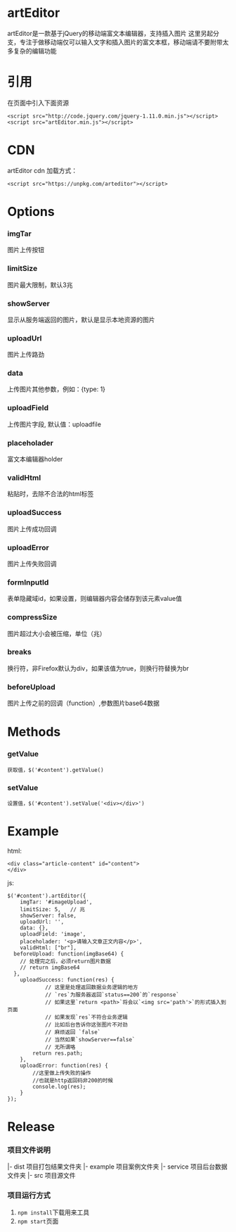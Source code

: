# artEditor
artEditor是一款基于jQuery的移动端富文本编辑器，支持插入图片
这里另起分支，专注于做移动端仅可以输入文字和插入图片的富文本框，移动端请不要附带太多复杂的编辑功能  
    
# 引用
在页面中引入下面资源 
```   
<script src="http://code.jquery.com/jquery-1.11.0.min.js"></script>  
<script src="artEditor.min.js"></script>   
```
# CDN    
artEditor cdn 加载方式：    
```   
<script src="https://unpkg.com/arteditor"></script>  
```   
# Options
### imgTar
  图片上传按钮
### limitSize
  图片最大限制，默认3兆
### showServer
  显示从服务端返回的图片，默认是显示本地资源的图片
### uploadUrl
  图片上传路劲
### data
  上传图片其他参数，例如：{type: 1}  
### uploadField
  上传图片字段, 默认值：uploadfile
### placeholader
  富文本编辑器holder
### validHtml
  粘贴时，去除不合法的html标签
### uploadSuccess
  图片上传成功回调
### uploadError
  图片上传失败回调
### formInputId
  表单隐藏域id，如果设置，则编辑器内容会储存到该元素value值
### compressSize
  图片超过大小会被压缩，单位（兆）
### breaks  
  换行符，非Firefox默认为div，如果该值为true，则换行符替换为br   
### beforeUpload   
  图片上传之前的回调（function）,参数图片base64数据

# Methods

### getValue
    获取值，$('#content').getValue()
### setValue
    设置值，$('#content').setValue('<div></div>')


# Example
html:
```
<div class="article-content" id="content">
</div>
```
js:

```
$('#content').artEditor({
	imgTar: '#imageUpload',
	limitSize: 5,   // 兆
	showServer: false,
	uploadUrl: '',
	data: {},
	uploadField: 'image',
	placeholader: '<p>请输入文章正文内容</p>',
	validHtml: ["br"],
  beforeUpload: function(imgBase64) {
    // 处理完之后，必须return图片数据   
    // return imgBase64         
  },
	uploadSuccess: function(res) {
            // 这里是处理返回数据业务逻辑的地方
            // `res`为服务器返回`status==200`的`response`
            // 如果这里`return <path>`将会以`<img src='path'>`的形式插入到页面
            // 如果发现`res`不符合业务逻辑
            // 比如后台告诉你这张图片不对劲
            // 麻烦返回 `false`
            // 当然如果`showServer==false`
            // 无所谓咯
		return res.path;
	},
	uploadError: function(res) {
		//这里做上传失败的操作
        //也就是http返回码非200的时候
		console.log(res);
	}
});
```


# Release
 
      
   
   
### 项目文件说明
|- dist 项目打包结果文件夹
|- example 项目案例文件夹
|- service 项目后台数据文件夹
|- src 项目源文件

### 项目运行方式
1. `npm install`下载用来工具
2. `npm start`页面
